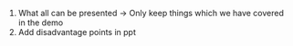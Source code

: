 1. What all can be presented -> Only keep things which we have covered in the demo
2. Add disadvantage points in ppt